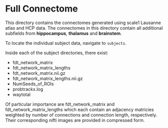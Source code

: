 # Full Connectome

This directory contains the connectomes generated using scale1 Lausanne atlas and HCP data.
The connectomes in this directory contain all additional subfields from **hippocampus**, **thalamus** and **brainstem**.    

To locate the individual subject data, navigate to `subjects`. 

Inside each of the subject directories, there exist: 
* fdt_network_matrix
* fdt_network_matrix_lengths
* fdt_network_matrix.nii.gz
* fdt_network_matrix_lengths.nii.gz
* NumSeeds_of_ROIs 
* probtrackx.log
* waytotal 

Of particular importance are fdt_network_matrix and fdt_network_matrix_lengths
which each contain an adjacency matricies weighted by number of connections and 
connection length, respectively. Their corresponding nifti images are provided 
in compressed form. 
